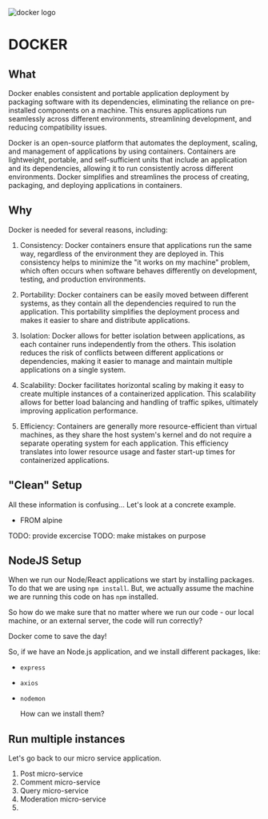 ![docker logo](https://user-images.githubusercontent.com/31222514/232439594-66e31ac6-e1cd-4424-a173-77688e02e81b.png)

# DOCKER

## What

Docker enables consistent and portable application deployment by packaging software with its dependencies, eliminating the reliance on pre-installed components on a machine. This ensures applications run seamlessly across different environments, streamlining development, and reducing compatibility issues.

Docker is an open-source platform that automates the deployment, scaling, and management of applications by using containers. Containers are lightweight, portable, and self-sufficient units that include an application and its dependencies, allowing it to run consistently across different environments. Docker simplifies and streamlines the process of creating, packaging, and deploying applications in containers.

## Why

Docker is needed for several reasons, including:

1. Consistency: Docker containers ensure that applications run the same way, regardless of the environment they are deployed in. This consistency helps to minimize the "it works on my machine" problem, which often occurs when software behaves differently on development, testing, and production environments.

1. Portability: Docker containers can be easily moved between different systems, as they contain all the dependencies required to run the application. This portability simplifies the deployment process and makes it easier to share and distribute applications.

1. Isolation: Docker allows for better isolation between applications, as each container runs independently from the others. This isolation reduces the risk of conflicts between different applications or dependencies, making it easier to manage and maintain multiple applications on a single system.

1. Scalability: Docker facilitates horizontal scaling by making it easy to create multiple instances of a containerized application. This scalability allows for better load balancing and handling of traffic spikes, ultimately improving application performance.

1. Efficiency: Containers are generally more resource-efficient than virtual machines, as they share the host system's kernel and do not require a separate operating system for each application. This efficiency translates into lower resource usage and faster start-up times for containerized applications.

## "Clean" Setup

All these information is confusing... Let's look at a concrete example.

- FROM alpine

TODO: provide excercise
TODO: make mistakes on purpose

## NodeJS Setup

When we run our Node/React applications we start by installing packages. To do that we are using `npm install`. But, we actually assume the machine we are running this code on has `npm` installed.

So how do we make sure that no matter where we run our code - our local machine, or an external server, the code will run correctly?

Docker come to save the day!

So, if we have an Node.js application, and we install different packages, like:

- `express`
- `axios`
- `nodemon`

  How can we install them?

## Run multiple instances

Let's go back to our micro service application.

1. Post micro-service
2. Comment micro-service
3. Query micro-service
4. Moderation micro-service
5.
